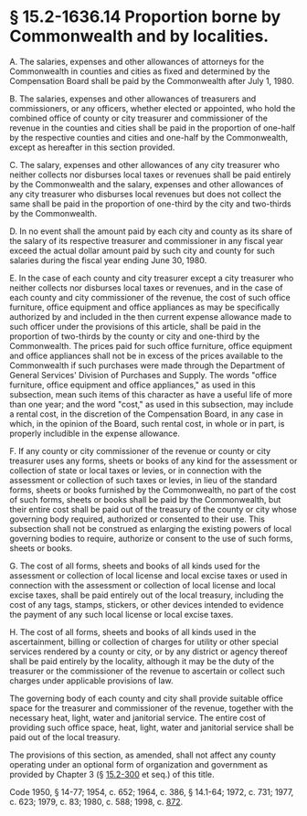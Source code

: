 # § 15.2-1636.14 Proportion borne by Commonwealth and by localities.

<p>A. The salaries, expenses and other allowances of attorneys for the Commonwealth in counties and cities as fixed and determined by the Compensation Board shall be paid by the Commonwealth after July 1, 1980.</p><p>B. The salaries, expenses and other allowances of treasurers and commissioners, or any officers, whether elected or appointed, who hold the combined office of county or city treasurer and commissioner of the revenue in the counties and cities shall be paid in the proportion of one-half by the respective counties and cities and one-half by the Commonwealth, except as hereafter in this section provided.</p><p>C. The salary, expenses and other allowances of any city treasurer who neither collects nor disburses local taxes or revenues shall be paid entirely by the Commonwealth and the salary, expenses and other allowances of any city treasurer who disburses local revenues but does not collect the same shall be paid in the proportion of one-third by the city and two-thirds by the Commonwealth.</p><p>D. In no event shall the amount paid by each city and county as its share of the salary of its respective treasurer and commissioner in any fiscal year exceed the actual dollar amount paid by such city and county for such salaries during the fiscal year ending June 30, 1980.</p><p>E. In the case of each county and city treasurer except a city treasurer who neither collects nor disburses local taxes or revenues, and in the case of each county and city commissioner of the revenue, the cost of such office furniture, office equipment and office appliances as may be specifically authorized by and included in the then current expense allowance made to such officer under the provisions of this article, shall be paid in the proportion of two-thirds by the county or city and one-third by the Commonwealth. The prices paid for such office furniture, office equipment and office appliances shall not be in excess of the prices available to the Commonwealth if such purchases were made through the Department of General Services' Division of Purchases and Supply. The words "office furniture, office equipment and office appliances," as used in this subsection, mean such items of this character as have a useful life of more than one year; and the word "cost," as used in this subsection, may include a rental cost, in the discretion of the Compensation Board, in any case in which, in the opinion of the Board, such rental cost, in whole or in part, is properly includible in the expense allowance.</p><p>F. If any county or city commissioner of the revenue or county or city treasurer uses any forms, sheets or books of any kind for the assessment or collection of state or local taxes or levies, or in connection with the assessment or collection of such taxes or levies, in lieu of the standard forms, sheets or books furnished by the Commonwealth, no part of the cost of such forms, sheets or books shall be paid by the Commonwealth, but their entire cost shall be paid out of the treasury of the county or city whose governing body required, authorized or consented to their use. This subsection shall not be construed as enlarging the existing powers of local governing bodies to require, authorize or consent to the use of such forms, sheets or books.</p><p>G. The cost of all forms, sheets and books of all kinds used for the assessment or collection of local license and local excise taxes or used in connection with the assessment or collection of local license and local excise taxes, shall be paid entirely out of the local treasury, including the cost of any tags, stamps, stickers, or other devices intended to evidence the payment of any such local license or local excise taxes.</p><p>H. The cost of all forms, sheets and books of all kinds used in the ascertainment, billing or collection of charges for utility or other special services rendered by a county or city, or by any district or agency thereof shall be paid entirely by the locality, although it may be the duty of the treasurer or the commissioner of the revenue to ascertain or collect such charges under applicable provisions of law.</p><p>The governing body of each county and city shall provide suitable office space for the treasurer and commissioner of the revenue, together with the necessary heat, light, water and janitorial service. The entire cost of providing such office space, heat, light, water and janitorial service shall be paid out of the local treasury.</p><p>The provisions of this section, as amended, shall not affect any county operating under an optional form of organization and government as provided by Chapter 3 (§ <a href='http://law.lis.virginia.gov/vacode/15.2-300/'>15.2-300</a> et seq.) of this title.</p><p>Code 1950, § 14-77; 1954, c. 652; 1964, c. 386, § 14.1-64; 1972, c. 731; 1977, c. 623; 1979, c. 83; 1980, c. 588; 1998, c. <a href='http://lis.virginia.gov/cgi-bin/legp604.exe?981+ful+CHAP0872'>872</a>.</p>